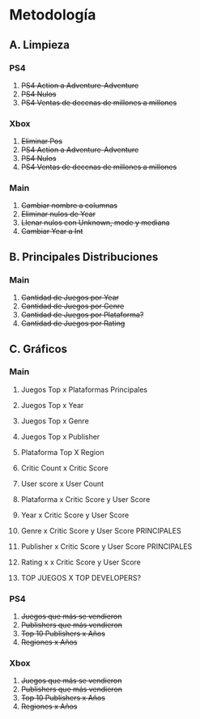 # Metodología
## A. Limpieza
### PS4
1. ~~PS4 Action a Adventure-Adventure~~
2. ~~PS4 Nulos~~
3. ~~PS4 Ventas de decenas de millones a millones~~

### Xbox
1. ~~Eliminar Pos~~
2. ~~PS4 Action a Adventure-Adventure~~
3. ~~PS4 Nulos~~
4. ~~PS4 Ventas de decenas de millones a millones~~

### Main
1. ~~Cambiar nombre a columnas~~
2. ~~Eliminar nulos de Year~~
3. ~~Llenar nulos con Unknown, mode y mediana~~
4. ~~Cambiar Year a Int~~


## B. Principales Distribuciones
### Main
1. ~~Cantidad de Juegos por Year~~
2. ~~Cantidad de Juegos por Genre~~
4. ~~Cantidad de Juegos por Plataforma?~~
5. ~~Cantidad de Juegos por Rating~~
   

## C. Gráficos
### Main
1. Juegos Top x Plataformas Principales
2. Juegos Top x Year
3. Juegos Top x Genre
4. Juegos Top x Publisher
   
5. Plataforma Top X Region
6. Critic Count x Critic Score
7. User score x User Count
8. Plataforma x Critic Score y User Score
9.  Year x Critic Score y User Score
10. Genre x Critic Score y User Score PRINCIPALES
11. Publisher x Critic Score y User Score PRINCIPALES
12. Rating x x Critic Score y User Score
13. TOP JUEGOS X TOP DEVELOPERS?

### PS4
1. ~~Juegos que más se vendieron~~
2. ~~Publishers que más vendieron~~
3. ~~Top 10 Publishers x Años~~
4. ~~Regiones x Años~~

### Xbox
1. ~~Juegos que más se vendieron~~
2. ~~Publishers que más vendieron~~
3. ~~Top 10 Publishers x Años~~
4. ~~Regiones x Años~~
